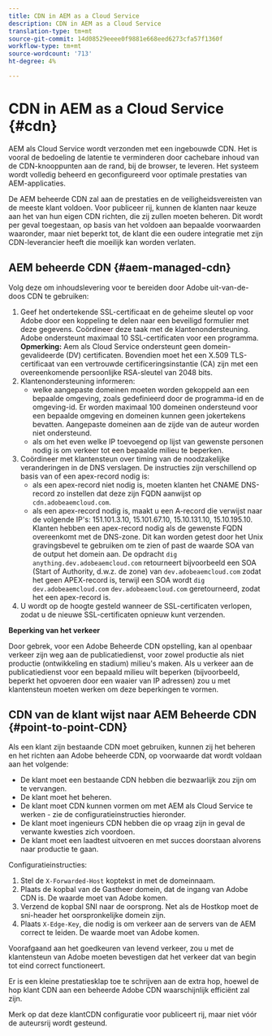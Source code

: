 ```yaml
---
title: CDN in AEM as a Cloud Service
description: CDN in AEM as a Cloud Service
translation-type: tm+mt
source-git-commit: 14d08529eeee0f9881e668eed6273cfa57f1360f
workflow-type: tm+mt
source-wordcount: '713'
ht-degree: 4%

---
```



# CDN in AEM as a Cloud Service {#cdn}

AEM als Cloud Service wordt verzonden met een ingebouwde CDN. Het is vooral de bedoeling de latentie te verminderen door cachebare inhoud van de CDN-knooppunten aan de rand, bij de browser, te leveren. Het systeem wordt volledig beheerd en geconfigureerd voor optimale prestaties van AEM-applicaties.

De AEM beheerde CDN zal aan de prestaties en de veiligheidsvereisten van de meeste klant voldoen. Voor publiceer rij, kunnen de klanten naar keuze aan het van hun eigen CDN richten, die zij zullen moeten beheren. Dit wordt per geval toegestaan, op basis van het voldoen aan bepaalde voorwaarden waaronder, maar niet beperkt tot, de klant die een oudere integratie met zijn CDN-leverancier heeft die moeilijk kan worden verlaten.

## AEM beheerde CDN  {#aem-managed-cdn}

Volg deze om inhoudslevering voor te bereiden door Adobe uit-van-de-doos CDN te gebruiken:

1. Geef het ondertekende SSL-certificaat en de geheime sleutel op voor Adobe door een koppeling te delen naar een beveiligd formulier met deze gegevens. Coördineer deze taak met de klantenondersteuning. Adobe ondersteunt maximaal 10 SSL-certificaten voor een programma.
   **Opmerking:** Aem als Cloud Service ondersteunt geen domein-gevalideerde (DV) certificaten. Bovendien moet het een X.509 TLS-certificaat van een vertrouwde certificeringsinstantie (CA) zijn met een overeenkomende persoonlijke RSA-sleutel van 2048 bits.
1. Klantenondersteuning informeren:
   * welke aangepaste domeinen moeten worden gekoppeld aan een bepaalde omgeving, zoals gedefinieerd door de programma-id en de omgeving-id. Er worden maximaal 100 domeinen ondersteund voor een bepaalde omgeving en domeinen kunnen geen jokertekens bevatten. Aangepaste domeinen aan de zijde van de auteur worden niet ondersteund.
   * als om het even welke IP toevoegend op lijst van gewenste personen nodig is om verkeer tot een bepaalde milieu te beperken.
1. Coördineer met klantensteun over timing van de noodzakelijke veranderingen in de DNS verslagen. De instructies zijn verschillend op basis van of een apex-record nodig is:
   * als een apex-record niet nodig is, moeten klanten het CNAME DNS-record zo instellen dat deze zijn FQDN aanwijst op `cdn.adobeaemcloud.com`.
   * als een apex-record nodig is, maakt u een A-record die verwijst naar de volgende IP&#39;s: 151.101.3.10, 15.101.67.10, 15.10.131.10, 15.10.195.10. Klanten hebben een apex-record nodig als de gewenste FQDN overeenkomt met de DNS-zone. Dit kan worden getest door het Unix gravingsbevel te gebruiken om te zien of past de waarde SOA van de output het domein aan. De opdracht `dig anything.dev.adobeaemcloud.com` retourneert bijvoorbeeld een SOA (Start of Authority, d.w.z. de zone) van `dev.adobeaemcloud.com` zodat het geen APEX-record is, terwijl een SOA wordt `dig dev.adobeaemcloud.com` `dev.adobeaemcloud.com` geretourneerd, zodat het een apex-record is.
1. U wordt op de hoogte gesteld wanneer de SSL-certificaten verlopen, zodat u de nieuwe SSL-certificaten opnieuw kunt verzenden.

**Beperking van het verkeer**

Door gebrek, voor een Adobe Beheerde CDN opstelling, kan al openbaar verkeer zijn weg aan de publicatiedienst, voor zowel productie als niet productie (ontwikkeling en stadium) milieu&#39;s maken. Als u verkeer aan de publicatiedienst voor een bepaald milieu wilt beperken (bijvoorbeeld, beperkt het opvoeren door een waaier van IP adressen) zou u met klantensteun moeten werken om deze beperkingen te vormen.

## CDN van de klant wijst naar AEM Beheerde CDN {#point-to-point-CDN}

Als een klant zijn bestaande CDN moet gebruiken, kunnen zij het beheren en het richten aan Adobe beheerde CDN, op voorwaarde dat wordt voldaan aan het volgende:

* De klant moet een bestaande CDN hebben die bezwaarlijk zou zijn om te vervangen.
* De klant moet het beheren.
* De klant moet CDN kunnen vormen om met AEM als Cloud Service te werken - zie de configuratieinstructies hieronder.
* De klant moet ingenieurs CDN hebben die op vraag zijn in geval de verwante kwesties zich voordoen.
* De klant moet een laadtest uitvoeren en met succes doorstaan alvorens naar productie te gaan.

Configuratieinstructies:

1. Stel de `X-Forwarded-Host` koptekst in met de domeinnaam.
1. Plaats de kopbal van de Gastheer domein, dat de ingang van Adobe CDN is. De waarde moet van Adobe komen.
1. Verzend de kopbal SNI naar de oorsprong. Net als de Hostkop moet de sni-header het oorspronkelijke domein zijn.
1. Plaats `X-Edge-Key`, die nodig is om verkeer aan de servers van de AEM correct te leiden. De waarde moet van Adobe komen.

Voorafgaand aan het goedkeuren van levend verkeer, zou u met de klantensteun van Adobe moeten bevestigen dat het verkeer dat van begin tot eind correct functioneert.

Er is een kleine prestatiesklap toe te schrijven aan de extra hop, hoewel de hop klant CDN aan een beheerde Adobe CDN waarschijnlijk efficiënt zal zijn.

Merk op dat deze klantCDN configuratie voor publiceert rij, maar niet vóór de auteursrij wordt gesteund.
